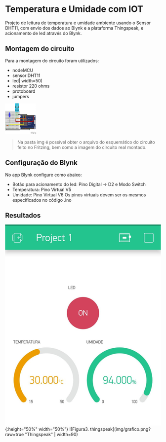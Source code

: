 # Temperatura e Umidade com IOT
Projeto de leitura de temperatura e umidade ambiente usando o Sensor DHT11, com envio dos dados ao Blynk e a plataforma Thingspeak, e acionamento de led através do Blynk.

## Montagem do circuito
Para a montagem do circuito foram utilizados:
  * nodeMCU 
  * sensor DHT11
  * led| width=50)
  * resistor 220 ohms
  * protoboard
  * jumpers
  
<img src="img/dht11_led_nodeMCU.png" width="100" height="100">

 > Na pasta img é possível obter o arquivo do esquemático do circuito feito no Fritzing, bem como a imagem do circuito real montado.
 
## Configuração do Blynk
No app Blynk configure como abaixo:
   * Botão para acionamento do led: Pino Digital -> D2 e Modo Switch
   * Temperatura: Pino Virtual V5 
   * Umidade: Pino Virtual V6
Os pinos virtuais devem ser os mesmos especificados no código .ino

## Resultados
![Figura2. blynk](img/blynk.jpeg?raw=true "Blynk"){:height="50%" width="50%"}
![Figura3. thingspeak](img/grafico.png?raw=true "Thingspeak" | width=90)


